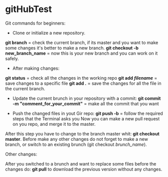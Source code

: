 # gitHubTest

Git commands for beginners:

 - Clone or initialize a new repository.

**git branch** = check the current branch, if its master and you want to make some changes it's better to make a new branch.
**git checkout -b new_branch_name** = now this is your new branch and you can work on it safely. 

- After making changes: 

**git status** = check all the changes in the working repo
**git add _filename_** = save changes to a specific file
**git add .** = save the changes for all the file in the current branch.

- Update the current brunch in your repository with a commit:
**git commit -m "comment_for_your_commit"** = make all the commit that you want

- Push the changed files in yout Gir repo:
**git push -b** = follow the required steps that the Terminal asks you
Now you can make a new pull request on you repo, and merge it to the master.

After this step you have to change to the branch master whit:
**git checkout master**.
Before make any other changes do not forget to make a new branch, or switch to an existing brunch (git checkout _brunch_name_).

Other changes:

After you switched to a brunch and want to replace some files before the changes do:
**git pull** to download the previous version without any changes.



